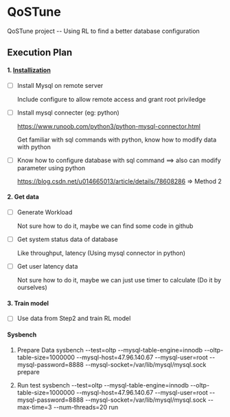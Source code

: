 # QoSTune
QoSTune project -- Using RL to find a better database configuration



## Execution Plan

#### 1. [Installization](./Installation.md)

- [ ] Install Mysql on remote server

  Include configure to allow remote access and grant root priviledge

- [ ] Install mysql connecter (eg: python)

  https://www.runoob.com/python3/python-mysql-connector.html

  Get familiar with sql commands with python, know how to modify data with python

- [ ] Know how to configure database with sql command ==> also can modify parameter using python

  https://blog.csdn.net/u014665013/article/details/78608286 => Method 2



#### 2. Get data

- [ ] Generate Workload

  Not sure how to do it, maybe we can find some code in github

- [ ] Get system status data of database

  Like throughput, latency (Using mysql connector in python)

- [ ] Get user latency data

  Not sure how to do it, maybe we can just use timer to calculate (Do it by ourselves)



#### 3. Train model

- [ ] Use data from Step2 and train RL model



#### Sysbench
1. Prepare Data
sysbench --test=oltp --mysql-table-engine=innodb --oltp-table-size=1000000 --mysql-host=47.96.140.67 --mysql-user=root --mysql-password=8888 --mysql-socket=/var/lib/mysql/mysql.sock  prepare


2. Run test
sysbench --test=oltp --mysql-table-engine=innodb --oltp-table-size=1000000 --mysql-host=47.96.140.67 --mysql-user=root --mysql-password=8888 --mysql-socket=/var/lib/mysql/mysql.sock  --max-time=3 --num-threads=20 run



